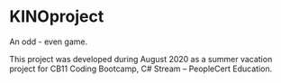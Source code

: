 # KINOproject
An odd - even game.

This project was developed during August 2020 as a summer vacation project for 
CB11 Coding Bootcamp, C# Stream – PeopleCert Education.
